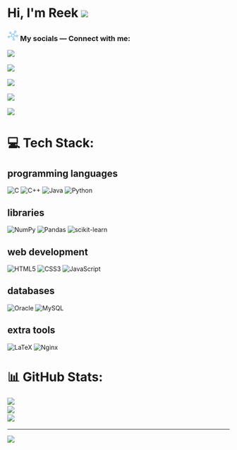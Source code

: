 # Hi, I'm Reek <img src="https://c.tenor.com/nebZyl8oN7IAAAAj/wave-hello.gif" width="40">


<!-- the connect section -->
<h3 align="left"><img src="connect.png" width="25"/>  My socials — Connect with me:</h3>


<p align="left">
<!--   Twitter -->
  <a href="#" rel="noopener" onclick="window.open('https://twitter.com/reekdev_ray','_blank');window.close();return false">
  <img src="https://img.icons8.com/plasticine/400/000000/twitter--v2.png" width="50"/>
</a>
  
  
  <a href="https://twitter.com/reekdev_ray" target="_blank" rel="noreferrer noopener"><img src="https://img.icons8.com/plasticine/400/000000/twitter--v2.png" width="50"/></a>
<!--   LinkedIn -->
  <a href="https://www.linkedin.com/in/reekdev-ray/" target="_blank"><img src="https://img.icons8.com/plasticine/480/000000/linkedin.png" width="50"/></a>
<!--   Facebook -->
  <a href="https://www.facebook.com/reek.1729" target="_blank"><img src="https://img.icons8.com/plasticine/400/000000/facebook-new.png" width="50"/></a>
<!--   Mail -->
  <a href="mailto:ray.reekdev@gmail.com" target="_blank"><img src="https://img.icons8.com/plasticine/400/000000/gmail-new.png" width="50"/></a>
</p>

# 💻 Tech Stack:
## programming languages
![C](https://img.shields.io/badge/C-00599C?style=for-the-badge&logo=c&logoColor=white)
![C++](https://img.shields.io/badge/C%2B%2B-00599C?style=for-the-badge&logo=c%2B%2B&logoColor=white)
![Java](https://img.shields.io/badge/Java-ED8B00?style=for-the-badge&logo=java&logoColor=white)
![Python](https://img.shields.io/badge/Python-14354C?style=for-the-badge&logo=python&logoColor=white)

## libraries
![NumPy](https://img.shields.io/badge/numpy-%23013243.svg?style=flat&logo=numpy&logoColor=white)
![Pandas](https://img.shields.io/badge/pandas-%23150458.svg?style=flat&logo=pandas&logoColor=white)
![scikit-learn](https://img.shields.io/badge/scikit--learn-%23F7931E.svg?style=flat&logo=scikit-learn&logoColor=white)

## web development
![HTML5](https://img.shields.io/badge/html5-%23E34F26.svg?style=flat&logo=html5&logoColor=white)
![CSS3](https://img.shields.io/badge/css3-%231572B6.svg?style=flat&logo=css3&logoColor=white)
![JavaScript](https://img.shields.io/badge/JavaScript-F7DF1E?style=flat&logo=javascript&logoColor=white)

## databases
![Oracle](https://img.shields.io/badge/Oracle-F80000?style=flat&logo=oracle&logoColor=white)
![MySQL](https://img.shields.io/badge/mysql-%2300f.svg?style=flat&logo=mysql&logoColor=white)

## extra tools
![LaTeX](https://img.shields.io/badge/latex-%23008080.svg?style=flat&logo=latex&logoColor=white)
![Nginx](https://img.shields.io/badge/nginx-%23009639.svg?style=flat&logo=nginx&logoColor=white)



# 📊 GitHub Stats:
![](https://github-readme-stats.vercel.app/api?username=ryreek&theme=nightowl&hide_border=false&include_all_commits=false&count_private=false)<br/>
![](https://github-readme-streak-stats.herokuapp.com/?user=ryreek&theme=nightowl&hide_border=false)<br/>
![](https://github-readme-stats.vercel.app/api/top-langs/?username=ryreek&theme=nightowl&hide_border=false&include_all_commits=false&count_private=false&layout=compact)

---
[![](https://visitcount.itsvg.in/api?id=ryreek&icon=0&color=0)](https://visitcount.itsvg.in)
